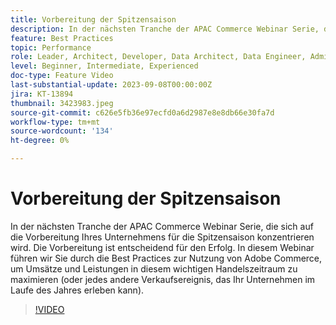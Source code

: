 ```yaml
---
title: Vorbereitung der Spitzensaison
description: In der nächsten Tranche der APAC Commerce Webinar Serie, die sich auf die Vorbereitung Ihres Unternehmens für die Spitzensaison konzentrieren wird. Die Vorbereitung ist entscheidend für den Erfolg. In diesem Webinar führen wir Sie durch die Best Practices zur Nutzung von Adobe Commerce, um Umsätze und Leistungen in diesem wichtigen Handelszeitraum zu maximieren (oder jedes andere Verkaufsereignis, das Ihr Unternehmen im Laufe des Jahres erleben kann).
feature: Best Practices
topic: Performance
role: Leader, Architect, Developer, Data Architect, Data Engineer, Admin, User
level: Beginner, Intermediate, Experienced
doc-type: Feature Video
last-substantial-update: 2023-09-08T00:00:00Z
jira: KT-13894
thumbnail: 3423983.jpeg
source-git-commit: c626e5fb36e97ecfd0a6d2987e8e8db66e30fa7d
workflow-type: tm+mt
source-wordcount: '134'
ht-degree: 0%

---
```



# Vorbereitung der Spitzensaison

In der nächsten Tranche der APAC Commerce Webinar Serie, die sich auf die Vorbereitung Ihres Unternehmens für die Spitzensaison konzentrieren wird. Die Vorbereitung ist entscheidend für den Erfolg. In diesem Webinar führen wir Sie durch die Best Practices zur Nutzung von Adobe Commerce, um Umsätze und Leistungen in diesem wichtigen Handelszeitraum zu maximieren (oder jedes andere Verkaufsereignis, das Ihr Unternehmen im Laufe des Jahres erleben kann).

>[!VIDEO](https://video.tv.adobe.com/v/3423983/?learn=on)

